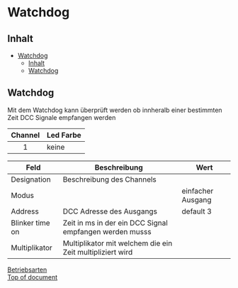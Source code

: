 ﻿
# Watchdog

## Inhalt

- [Watchdog](#watchdog)
  - [Inhalt](#inhalt)
  - [Watchdog](#watchdog-1)

## Watchdog
Mit dem Watchdog kann überprüft werden ob innheralb einer bestimmten Zeit DCC Signale empfangen werden

| Channel | Led Farbe | 
|:-:|---|
| 1 | keine  |

| Feld | Beschreibung | Wert |
| --- | --- | --- |
| Designation | Beschreibung des Channels | |
| Modus |  | einfacher Ausgang |
| Address | DCC Adresse des Ausgangs | default 3 |
| Blinker time on | Zeit in ms in der ein DCC Signal empfangen werden musss | |
| Multiplikator | Multiplikator mit welchem die ein Zeit multipliziert wird | |

[Betriebsarten](../readme.md#betriebsarten) <br>
[Top of document](#watchdog)